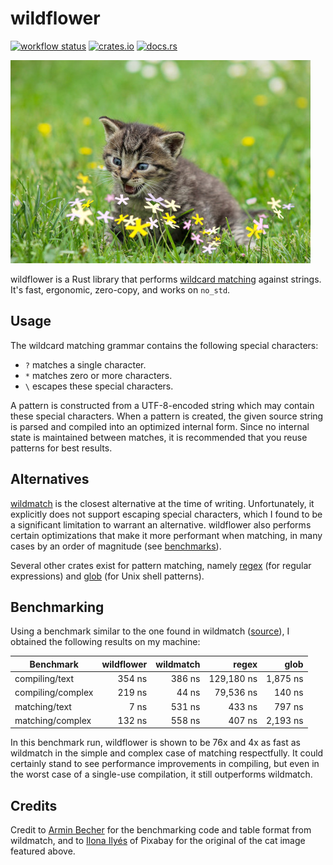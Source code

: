 # wildflower

[![workflow status](https://github.com/cassaundra/wildflower/actions/workflows/main.yml/badge.svg)](https://github.com/cassaundra/wildflower/actions)
[![crates.io](https://img.shields.io/crates/v/wildflower)](https://crates.io/crates/wildflower)
[![docs.rs](https://img.shields.io/docsrs/wildflower)](https://docs.rs/wildflower/latest/wildflower/)

![(kitten trying to eat some some flowers that look suspicously like asterisks)](wildflower_cat.jpg)

wildflower is a Rust library that performs [wildcard matching](https://en.wikipedia.org/wiki/Matching_wildcards) against strings.
It's fast, ergonomic, zero-copy, and works on `no_std`.

## Usage

The wildcard matching grammar contains the following special characters:

- `?` matches a single character.
- `*` matches zero or more characters.
- `\` escapes these special characters.

A pattern is constructed from a UTF-8-encoded string which may contain these special characters.
When a pattern is created, the given source string is parsed and compiled into an optimized internal form.
Since no internal state is maintained between matches, it is recommended that you reuse patterns for best results.

## Alternatives

[wildmatch](https://crates.io/crates/wildmatch) is the closest alternative at the time of writing.
Unfortunately, it explicitly does not support escaping special characters, which I found to be a significant limitation to warrant an alternative.
wildflower also performs certain optimizations that make it more performant when matching, in many cases by an order of magnitude (see [benchmarks](#benchmarking)).

Several other crates exist for pattern matching, namely [regex](https://crates.io/crates/regex) (for regular expressions) and [glob](https://crates.io/crates/glob) (for Unix shell patterns).

## Benchmarking

Using a benchmark similar to the one found in wildmatch ([source](https://github.com/becheran/wildmatch/blob/master/benches/patterns.rs)), I obtained the following results on my machine:

| Benchmark         | wildflower | wildmatch |      regex |     glob |
|-------------------|-----------:|----------:|-----------:|---------:|
| compiling/text    |     354 ns |    386 ns | 129,180 ns | 1,875 ns |
| compiling/complex |     219 ns |     44 ns |  79,536 ns |   140 ns |
| matching/text     |       7 ns |    531 ns |     433 ns |   797 ns |
| matching/complex  |     132 ns |    558 ns |     407 ns | 2,193 ns |

In this benchmark run, wildflower is shown to be 76x and 4x as fast as wildmatch in the simple and complex case of matching respectfully.
It could certainly stand to see performance improvements in compiling, but even in the worst case of a single-use compilation, it still outperforms wildmatch.

## Credits

Credit to [Armin Becher](https://github.com/becheran) for the benchmarking code and table format from wildmatch, and to [Ilona Ilyés](https://pixabay.com/users/ilonaburschl-3558510/) of Pixabay for the original of the cat image featured above.

